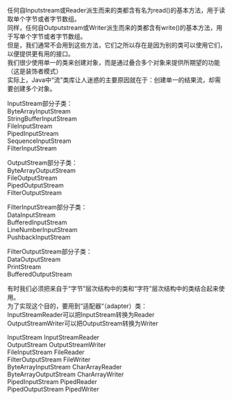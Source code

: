 任何自Inputstream或Reader派生而来的类都含有名为read()的基本方法，用于读取单个字节或者字节数组。<br>
同样，任何自Outputstream或Writer派生而来的类都含有write()的基本方法，用于写单个字节或者字节数组。<br>
但是，我们通常不会用到这些方法，它们之所以存在是因为别的类可以使用它们，以便提供更有用的接口。<br>
我们很少使用单一的类来创建对象，而是通过叠合多个对象来提供所期望的功能（这是装饰者模式）<br>
实际上，Java中“流”类库让人迷惑的主要原因就在于：创建单一的结果流，却需要创建多个对象。<br>

InputStream部分子类：<br>
ByteArrayInputStream<br>
StringBufferInputStream<br>
FileInputStream<br>
PipedInputStream<br>
SequenceInputStream<br>
FilterInputStream<br>

OutputStream部分子类：<br>
ByteArrayOutputStream<br>
FileOutputStream<br>
PipedOutputStream<br>
FilterOutputStream<br>

FilterInputStream部分子类：<br>
DataInputStream<br>
BufferedInputStream<br>
LineNumberInputStream<br>
PushbackInputStream<br>

FilterOutputStream部分子类：<br>
DataOutputStream<br>
PrintStream<br>
BufferedOutputStream<br>

有时我们必须把来自于“字节”层次结构中的类和“字符”层次结构中的类结合起来使用。<br>
为了实现这个目的，要用到“适配器“（adapter）类：<br>
InputStreamReader可以把InputStream转换为Reader<br>
OutputStreamWriter可以把OutputStream转换为Writer<br>

InputStream    InputStreamReader <br>
OutputStream   OutputStreamWriter<br>
FileInputStream   FileReader<br>
FilterOutputStream  FileWriter<br>
ByteArrayInputStream  CharArrayReader<br>
ByteArrayOutputStream CharArrayWriter<br>
PipedInputStream   PipedReader<br>
PipedOutputStream  PipedWriter<br>

